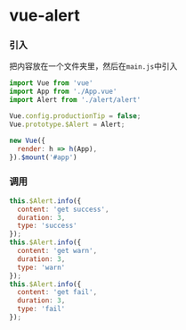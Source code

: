 # vue-alert
### 引入
把内容放在一个文件夹里，然后在<code>main.js</code>中引入
```javascript
import Vue from 'vue'
import App from './App.vue'
import Alert from './alert/alert'

Vue.config.productionTip = false;
Vue.prototype.$Alert = Alert;

new Vue({
  render: h => h(App),
}).$mount('#app')

```
### 调用
```javascript
this.$Alert.info({
  content: 'get success',
  duration: 3,
  type: 'success'
});
this.$Alert.info({
  content: 'get warn',
  duration: 3,
  type: 'warn'
});
this.$Alert.info({
  content: 'get fail',
  duration: 3,
  type: 'fail'
});

```
